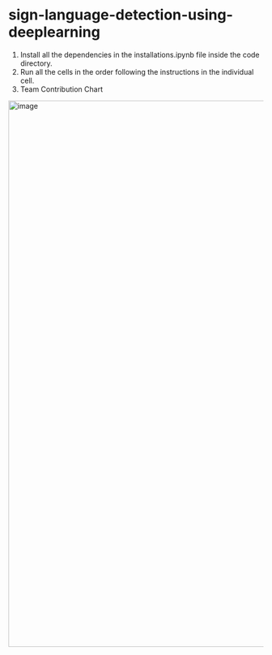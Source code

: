 # sign-language-detection-using-deeplearning

1. Install all the dependencies in the installations.ipynb file inside the code directory.
2. Run all the cells in the order following the instructions in the individual cell.
3. Team Contribution Chart
<img width="1077" alt="image" src="https://user-images.githubusercontent.com/104541702/169624108-f8501252-3220-4697-aa4c-1b8cd866e47d.png">
